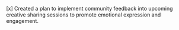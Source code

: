 [x] Created a plan to implement community feedback into upcoming creative sharing sessions to promote emotional expression and engagement.